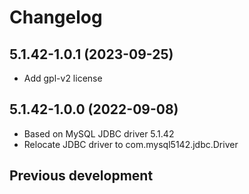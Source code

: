 # Changelog

## 5.1.42-1.0.1 (2023-09-25)

* Add gpl-v2 license

## 5.1.42-1.0.0 (2022-09-08)

* Based on MySQL JDBC driver 5.1.42
* Relocate JDBC driver to com.mysql5142.jdbc.Driver

## Previous development

### 
